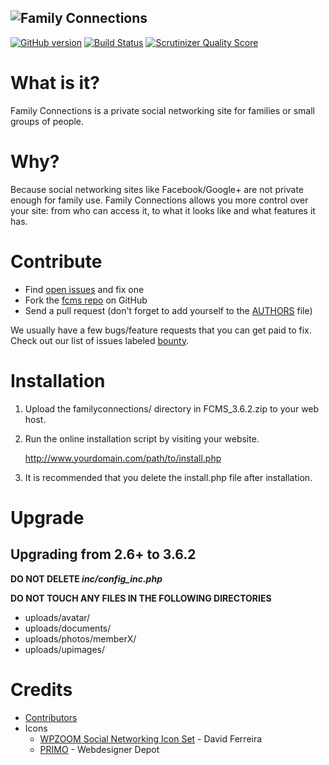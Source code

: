![Family Connections](./familyconnections/ui/img/logo.gif)
---

[![GitHub version](https://badge.fury.io/gh/ryanhowdy%2Ffcms.svg)](https://badge.fury.io/gh/ryanhowdy%2Ffcms)
[![Build Status](https://travis-ci.org/ryanhowdy/fcms.svg?branch=master)](https://travis-ci.org/ryanhowdy/fcms)
[![Scrutinizer Quality Score](https://scrutinizer-ci.com/g/ryanhowdy/fcms/badges/quality-score.png?s=755b6ade4f4add05acf377fbaf03bb3a201f471c)](https://scrutinizer-ci.com/g/ryanhowdy/fcms/)


# What is it?
Family Connections is a private social networking site for families or small groups of people.

# Why?
Because social networking sites like Facebook/Google+ are not private enough for family use. Family Connections allows you more control over your site: from who can access it, to what it looks like and what features it has.

# Contribute
* Find [open issues](https://github.com/ryanhowdy/fcms/issues?labels=&page=1&state=open) and fix one
* Fork the [fcms repo](https://github.com/ryanhowdy/fcms) on GitHub
* Send a pull request (don't forget to add yourself to the [AUTHORS](https://github.com/ryanhowdy/fcms/blob/master/AUTHORS) file)

We usually have a few bugs/feature requests that you can get paid to fix. Check out our list of issues labeled  [bounty](https://github.com/ryanhowdy/fcms/labels/bounty).


# Installation

1. Upload the familyconnections/ directory in FCMS_3.6.2.zip to your web host.

2. Run the online installation script by visiting your website.

     http://www.yourdomain.com/path/to/install.php

3. It is recommended that you delete the install.php file after installation.


# Upgrade

## Upgrading from 2.6+ to 3.6.2

__DO NOT DELETE *inc/config_inc.php*__

__DO NOT TOUCH ANY FILES IN THE FOLLOWING DIRECTORIES__

* uploads/avatar/
* uploads/documents/
* uploads/photos/memberX/
* uploads/upimages/

# Credits

* [Contributors](https://github.com/ryanhowdy/fcms/graphs/contributors)
* Icons
    * [WPZOOM Social Networking Icon Set](http://www.wpzoom.com/) - David Ferreira
    * [PRIMO](http://www.webdesignerdepot.com/2009/07/200-free-exclusive-vector-icons-primo/) - Webdesigner Depot

